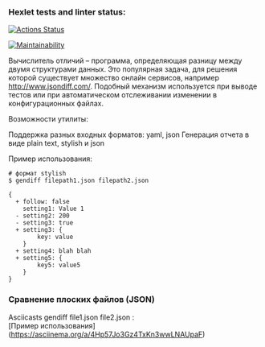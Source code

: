 ### Hexlet tests and linter status:
[![Actions Status](https://github.com/gr8arty/frontend-project-lvl2/workflows/hexlet-check/badge.svg)](https://github.com/gr8arty/frontend-project-lvl2/actions)

[![Maintainability](https://api.codeclimate.com/v1/badges/e33d4ebc94e1ae19261d/maintainability)](https://codeclimate.com/github/gr8arty/frontend-project-lvl2/maintainability)


Вычислитель отличий – программа, определяющая разницу между двумя структурами данных. Это популярная задача, для решения которой существует множество онлайн сервисов, например http://www.jsondiff.com/. Подобный механизм используется при выводе тестов или при автоматическом отслеживании изменении в конфигурационных файлах.

Возможности утилиты:

Поддержка разных входных форматов: yaml, json
Генерация отчета в виде plain text, stylish и json

Пример использования:

```
# формат stylish
$ gendiff filepath1.json filepath2.json

{
  + follow: false
    setting1: Value 1
  - setting2: 200
  - setting3: true
  + setting3: {
        key: value
    }
  + setting4: blah blah
  + setting5: {
        key5: value5
    }
}
```

### Сравнение плоских файлов (JSON)

Asciicasts gendiff file1.json file2.json : \
[Пример использования] (https://asciinema.org/a/4Hp57Jo3Gz4TxKn3wwLNAUpaF)
